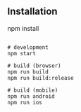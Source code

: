 ## Installation
npm install
```

# development
npm start

# build (browser)
npm run build
npm run build:release

# build (mobile)
npm run android
npm run ios
